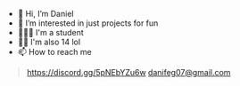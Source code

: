 - 👋 Hi, I’m Daniel
- 👀 I’m interested in just projects for fun
- 👨🏽‍🎓 I'm a student 
- 👦🏽 I'm also 14 lol 
- 📫 How to reach me
> https://discord.gg/5pNEbYZu6w
> danifeg07@gmail.com
<!---
Danielfegapeter/Danielfegapeter is a ✨ special ✨ repository because its `README.md` (this file) appears on your GitHub profile.
You can click the Preview link to take a look at your changes.
--->
